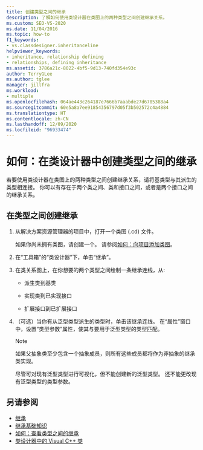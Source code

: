 ```yaml
---
title: 创建类型之间的继承
description: 了解如何使用类设计器在类图上的两种类型之间创建继承关系。
ms.custom: SEO-VS-2020
ms.date: 11/04/2016
ms.topic: how-to
f1_keywords:
- vs.classdesigner.inheritanceline
helpviewer_keywords:
- inheritance, relationship defining
- relationships, defining inheritance
ms.assetid: 3786a21c-8022-4bf5-9d13-740fd354e93c
author: TerryGLee
ms.author: tglee
manager: jillfra
ms.workload:
- multiple
ms.openlocfilehash: 064ae443c264187e7666b7aaabde27d6705388a4
ms.sourcegitcommit: 60e5a8a7ee91854356797d05f3b502572c4a4884
ms.translationtype: HT
ms.contentlocale: zh-CN
ms.lasthandoff: 12/09/2020
ms.locfileid: "96933474"
---
```

# <a name="how-to-create-inheritance-between-types-in-class-designer"></a>如何：在类设计器中创建类型之间的继承

若要使用类设计器在类图上的两种类型之间创建继承关系，请将基类型与其派生的类型相连接。 你可以有存在于两个类之间、类和接口之间，或者是两个接口之间的继承关系。

## <a name="to-create-an-inheritance-between-types"></a>在类型之间创建继承

1. 从解决方案资源管理器的项目中，打开一个类图 (.cd) 文件。

     如果你尚未拥有类图，请创建一个。 请参阅[如何：向项目添加类图](how-to-add-class-diagrams-to-projects.md)。

2. 在“工具箱”的“类设计器”下，单击“继承”。

3. 在类关系图上，在你想要的两个类型之间绘制一条继承连线，从:

    - 派生类到基类

    - 实现类到已实现接口

    - 扩展接口到已扩展接口

4. （可选）当你有从泛型类型派生的类型时，单击该继承连线。 在“属性”窗口中，设置“类型参数”属性，使其与要用于泛型类型的类型匹配。

    > [!NOTE]
    > 如果父抽象类至少包含一个抽象成员，则所有这些成员都将作为非抽象的继承类实现。
    >
    >  尽管可对现有泛型类型进行可视化，但不能创建新的泛型类型。 还不能更改现有泛型类型的类型参数。

## <a name="see-also"></a>另请参阅

- [继承](/dotnet/csharp/programming-guide/classes-and-structs/inheritance)
- [继承基础知识](/dotnet/visual-basic/programming-guide/language-features/objects-and-classes/inheritance-basics)
- [如何：查看类型之间的继承](how-to-view-inheritance-between-types.md)
- [类设计器中的 Visual C++ 类](visual-cpp-classes.md)
